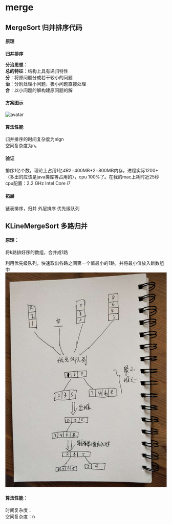 # merge

## MergeSort 归并排序代码

#### 原理 <br>  
**归并排序** <br>  

**分治思想**： <br>
**总的特征**：结构上具有递归特性<br>
**分**：将原问题分成若干较小的问题<br>
**治**：分别处理小问题，极小问题直接处理<br>
**合**：以小问题的解构建原问题的解<br>
  
#### 方案图示
  ![avatar](https://timgsa.baidu.com/timg?image&quality=80&size=b9999_10000&sec=1535342366497&di=cbd17c5729871f95829769c9daaea2c4&imgtype=0&src=http%3A%2F%2Fwww.vfast.com.cn%2Fuploadfile%2F2017%2F1130%2F20171130054558466.jpg)
#### 算法性能
归并排序的时间复杂度为nlgn <br>
空间复杂度为n。

#### 验证
排序1亿个数，理论上占用1亿*4B*2=400MB*2=800MB内存，进程实际1200+（多出的应该是java类库等占用的），cpu 100%了。在我的mac上耗时近25秒
cpu配置：2.2 GHz Intel Core i7
  
  
#### 拓展
链表排序，归并
外层排序
优先级队列


<p></p>

## KLineMergeSort 多路归并
#### 原理：
将k路排好序的数组，合并成1路  

利用优先级队列，快速取出各路之间第一个值最小的1路，并将最小值放入新数组中
!["多路归并原理"](
https://github.com/chengtianshuang/ita/blob/master/photo/%E5%A4%9A%E8%B7%AF%E5%BD%92%E5%B9%B6%E5%8E%9F%E7%90%86.jpeg)

#### 算法性能：
时间复杂度： <br>
空间复杂度：n

